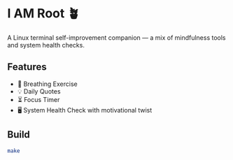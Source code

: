 # I AM Root 🪴

A Linux terminal self-improvement companion — a mix of mindfulness tools and system health checks.

## Features
- 🧘 Breathing Exercise
- 💡 Daily Quotes
- ⏳ Focus Timer
- 🖥️ System Health Check with motivational twist

## Build
```bash
make
